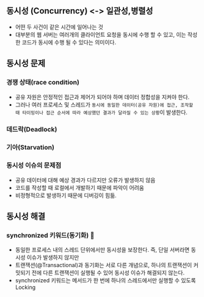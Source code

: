 ## 동시성 (Concurrency) <-> 일관성,병렬성
- 어떤 두 사건이 같은 시간에 일어나는 것
- 대부분의 웹 서버는 여러개의 클라이언트 요청을 동시에 수행 할 수 있고, 이는 작성한 코드가 동시에 수행 될 수 있다는 의미이다.


## 동시성 문제
### 경쟁 상태(race condition)
- 공유 자원은 안정적인 접근과 제어가 되어야 하며 데이터 정합성을 지켜야 한다.
- 그러나 여러 프로세스 및 스레드가 `동시에 동일한 데이터(공유 자원)에 접근, 조작할 때 타이밍이나 접근 순서에 따라 예상했던 결과가 달라질 수 있는 상황`이 발생한다.

### 데드락(Deadlock)
### 기아(Starvation)
### 동시성 이슈의 문제점
- 공유 데이터에 대해 예상 경과가 다르지만 오류가 발생하지 않음
- 코드를 작성할 때 로컬에서 개발하기 때문에 파악이 어려움
- 비정형적으로 발생하기 때문에 디버깅이 힘듦.

## 동시성 해결
### synchronized 키워드(동기화) 🤔
- 동일한 프로세스 내의 스레드 단위에서만 동시성을 보장한다. 즉, 단일 서버라면 동시성 이슈가 발생하지 않지만 
- 트랜잭션(@Transactional)과 동기화는 서로 다른 개념으로, 하나의 트랜잭션이 커밋되기 전에 다른 트랜잭션이 실행될 수 있어 동시성 이슈가 해결되지 않는다.
- synchronized 키워드는 메서드가 한 번에 하나의 스레드에서만 실행할 수 있도록 Locking

### 